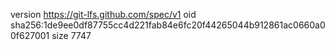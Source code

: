 version https://git-lfs.github.com/spec/v1
oid sha256:1de9ee0df87755cc4d221fab84e6fc20f44265044b912861ac0660a00f627001
size 7747
